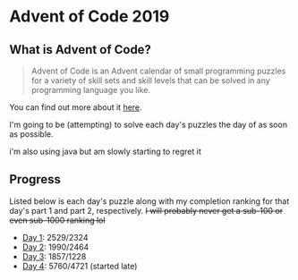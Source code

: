 # Advent of Code 2019

## What is Advent of Code?

>Advent of Code is an Advent calendar of small programming puzzles for a variety of skill sets 
and skill levels that can be solved in any programming language you like. 

You can find out more about it [here](https://adventofcode.com/2019/about).

I'm going to be (attempting) to solve each day's puzzles the day of as soon as possible.

i'm also using java but am slowly starting to regret it

## Progress

Listed below is each day's puzzle along with my completion ranking for that day's part 1 and part 2, respectively.
~~I will probably never get a sub-100 or even sub-1000 ranking lol~~

- [Day 1](https://adventofcode.com/2019/day/1): 2529/2324
- [Day 2](https://adventofcode.com/2019/day/2): 1990/2464
- [Day 3](https://adventofcode.com/2019/day/3): 1857/1228
- [Day 4](https://adventofcode.com/2019/day/4): 5760/4721 (started late)